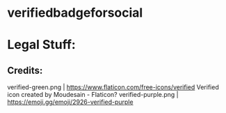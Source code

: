 # verifiedbadgeforsocial



# Legal Stuff:

## Credits:
verified-green.png | https://www.flaticon.com/free-icons/verified Verified icon created by Moudesain - Flaticon?
verified-purple.png | https://emoji.gg/emoji/2926-verified-purple 